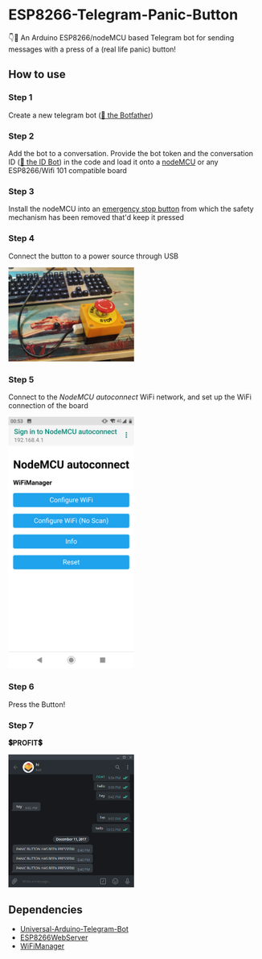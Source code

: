 # ESP8266-Telegram-Panic-Button
👇💬 An Arduino ESP8266/nodeMCU based Telegram bot for sending messages with a press of a (real life panic) button!

## How to use
### Step 1
Create a new telegram bot ([💬 the Botfather](https://telegram.me/BotFather))

### Step 2
Add the bot to a conversation. Provide the bot token and the conversation ID ([💬 the ID Bot](https://t.me/myidbot)) in the code and load it onto a [nodeMCU](https://www.aliexpress.com/item/V2-4M-4FLASH-NodeMcu-Lua-WIFI-Networking-development-board-Based-ESP8266/32647690484.html) or any ESP8266/Wifi 101 compatible board

### Step 3
Install the nodeMCU into an [emergency stop button](https://www.aliexpress.com/item/1-NO-1-NC-10A-660V-Emergency-Stop-Push-Button-Red-Mushroom-Switch-Station-EDF88/32976080135.html) from which the safety mechanism has been removed that'd keep it pressed

### Step 4
Connect the button to a power source through USB

<img src="https://github.com/gcsecsey/ESP8266-IoT-button/blob/master/images/step1.jpg" width="250">

### Step 5
Connect to the _NodeMCU autoconnect_ WiFi network, and set up the WiFi connection of the board

<img src="https://github.com/gcsecsey/ESP8266-IoT-button/blob/master/images/step2.png" width="250">

### Step 6
Press the Button!

### Step 7
__💲PROFIT💲__

<img src="https://github.com/gcsecsey/ESP8266-IoT-button/blob/master/images/step3.png" width="250">

## Dependencies
 - [Universal-Arduino-Telegram-Bot](https://github.com/witnessmenow/Universal-Arduino-Telegram-Bot)
 - [ESP8266WebServer](https://github.com/esp8266/Arduino/tree/master/libraries/ESP8266WebServer)
 - [WiFiManager](https://github.com/tzapu/WiFiManager)
